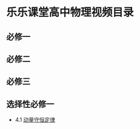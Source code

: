 # 乐乐课堂高中物理视频目录

## 必修一

## 必修二

## 必修三

## 选择性必修一

  - 4.1 [动量守恒定律](www.bilibili.com/video/BV1ib411a7S4)
